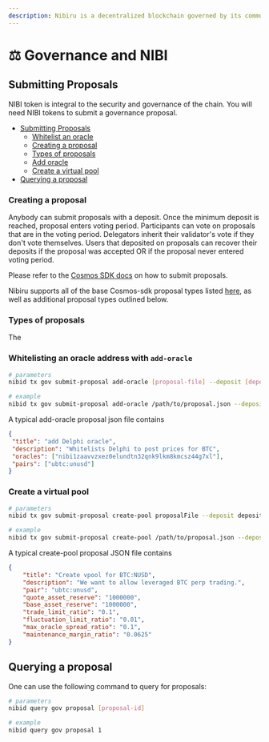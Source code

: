 ```yaml
---
description: Nibiru is a decentralized blockchain governed by its community members.
---
```


# ⚖ Governance and NIBI

## Submitting Proposals

NIBI token is integral to the security and governance of the chain. You will need NIBI tokens to submit a governance proposal.&#x20;

* [Submitting Proposals](submitting-proposals.md#submitting-proposals)
  * [Whitelist an oracle](submitting-proposals.md#whitelist-an-oracle)
  * [Creating a proposal](submitting-proposals.md#creating-a-proposal)
  * [Types of proposals](submitting-proposals.md#types-of-proposals)
  * [Add oracle](submitting-proposals.md#add-oracle)
  * [Create a virtual pool](submitting-proposals.md#create-a-virtual-pool)
* [Querying a proposal](submitting-proposals.md#querying-a-proposal)

### Creating a proposal

Anybody can submit proposals with a deposit. Once the minimum deposit is reached, proposal enters voting period. Participants can vote on proposals that are in the voting period. Delegators inherit their validator's vote if they don't vote themselves. Users that deposited on proposals can recover their deposits if the proposal was accepted OR if the proposal never entered voting period.

Please refer to the [Cosmos SDK docs](https://docs.cosmos.network/v0.45/modules/gov/07\_client.html#submit-proposal) on how to submit proposals.

Nibiru supports all of the base Cosmos-sdk proposal types listed [here](https://docs.cosmos.network/v0.45/modules/gov/07\_client.html#submit-proposal), as well as additional proposal types outlined below.

### Types of proposals

The

### Whitelisting an oracle address with `add-oracle`

```bash
# parameters
nibid tx gov submit-proposal add-oracle [proposal-file] --deposit [deposit] [flags]

# example
nibid tx gov submit-proposal add-oracle /path/to/proposal.json --deposit 1000unibi --from validator
```

A typical add-oracle proposal json file contains

```json
{
 "title": "add Delphi oracle",
 "description": "Whitelists Delphi to post prices for BTC",
 "oracles": ["nibi1zaavvzxez0elundtn32qnk9lkm8kmcsz44g7xl"],
 "pairs": ["ubtc:unusd"]
}
```

### Create a virtual pool

```bash
# parameters
nibid tx gov submit-proposal create-pool proposalFile --deposit deposit [flags]

# example
nibid tx gov submit-proposal create-pool /path/to/proposal.json --deposit 1000unibi --from validator
```

A typical create-pool proposal JSON file contains

```json
{
    "title": "Create vpool for BTC:NUSD",
    "description": "We want to allow leveraged BTC perp trading.",
    "pair": "ubtc:unusd",
    "quote_asset_reserve": "1000000",
    "base_asset_reserve": "1000000",
    "trade_limit_ratio": "0.1",
    "fluctuation_limit_ratio": "0.01",
    "max_oracle_spread_ratio": "0.1",
    "maintenance_margin_ratio": "0.0625"
}
```

## Querying a proposal

One can use the following command to query for proposals:

```bash
# parameters
nibid query gov proposal [proposal-id]

# example
nibid query gov proposal 1
```
